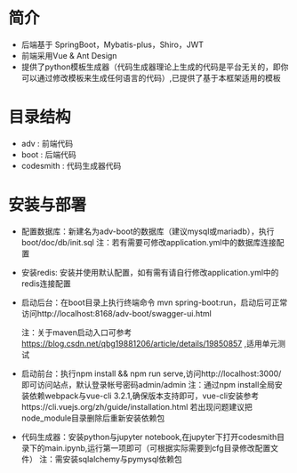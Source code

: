 ﻿# 简介

  * 后端基于 SpringBoot，Mybatis-plus，Shiro，JWT
  * 前端采用Vue & Ant Design
  * 提供了python模板生成器（代码生成器理论上生成的代码是平台无关的，即你可以通过修改模板来生成任何语言的代码）,已提供了基于本框架适用的模板
  
  
# 目录结构
  * adv : 前端代码
  * boot : 后端代码
  * codesmith : 代码生成器代码
  
# 安装与部署

  * 配置数据库：新建名为adv-boot的数据库（建议mysql或mariadb），执行boot/doc/db/init.sql
    注：若有需要可修改application.yml中的数据库连接配置
    
  * 安装redis: 安装并使用默认配置，如有需有请自行修改application.yml中的redis连接配置

  * 启动后台：在boot目录上执行终端命令 mvn spring-boot:run，启动后可正常访问http://localhost:8168/adv-boot/swagger-ui.html
    
    注：关于maven启动入口可参考 https://blog.csdn.net/qbg19881206/article/details/19850857 ,适用单元测试
    
  * 启动前台：执行npm install && npm run serve,访问http://localhost:3000/ 即可访问站点，默认登录帐号密码admin/admin
    注：通过npm install全局安装依赖webpack与vue-cli 3.2.1,确保版本支持即可，vue-cli安装参考https://cli.vuejs.org/zh/guide/installation.html
    若出现问题建议把node_module目录删除后重新安装依赖包
  
  * 代码生成器：安装python与jupyter notebook,在jupyter下打开codesmith目录下的main.ipynb,运行第一项即可（可根据实际需要到cfg目录修改配置文件）
    注：需安装sqlalchemy与pymysql依赖包
